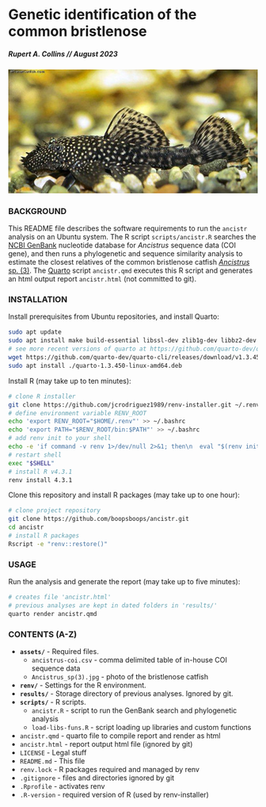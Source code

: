 # Genetic identification of the common bristlenose

##### Rupert A. Collins // August 2023

![_Ancistrus_ sp.(3)](assets/Ancistrus_sp(3).jpg)


### BACKGROUND

This README file describes the software requirements to run the `ancistr` analysis on an Ubuntu system. The R script `scripts/ancistr.R` searches the [NCBI GenBank](https://www.ncbi.nlm.nih.gov/nuccore) nucleotide database for _Ancistrus_ sequence data (COI gene), and then runs a phylogenetic and sequence similarity analysis to estimate the closest relatives of the common bristlenose catfish [_Ancistrus_ sp. (3)](https://www.planetcatfish.com/ancistrus_cf_cirrhosus). The [Quarto](https://quarto.org/) script `ancistr.qmd` executes this R script and generates an html output report `ancistr.html` (not committed to git).


### INSTALLATION

Install prerequisites from Ubuntu repositories, and install Quarto:
```bash
sudo apt update
sudo apt install make build-essential libssl-dev zlib1g-dev libbz2-dev libreadline-dev libsqlite3-dev wget curl llvm libncursesw5-dev xz-utils tk-dev libxml2-dev libxmlsec1-dev libffi-dev liblzma-dev git mafft
# see more recent versions of quarto at https://github.com/quarto-dev/quarto-cli/releases/latest or https://quarto.org/docs/get-started/
wget https://github.com/quarto-dev/quarto-cli/releases/download/v1.3.450/quarto-1.3.450-linux-amd64.deb
sudo apt install ./quarto-1.3.450-linux-amd64.deb
```

Install R (may take up to ten minutes):

```bash
# clone R installer
git clone https://github.com/jcrodriguez1989/renv-installer.git ~/.renv
# define environment variable RENV_ROOT
echo 'export RENV_ROOT="$HOME/.renv"' >> ~/.bashrc
echo 'export PATH="$RENV_ROOT/bin:$PATH"' >> ~/.bashrc
# add renv init to your shell
echo -e 'if command -v renv 1>/dev/null 2>&1; then\n  eval "$(renv init -)"\nfi' >> ~/.bashrc
# restart shell
exec "$SHELL"
# install R v4.3.1
renv install 4.3.1
```

Clone this repository and install R packages (may take up to one hour):

```bash
# clone project repository
git clone https://github.com/boopsboops/ancistr.git
cd ancistr
# install R packages
Rscript -e "renv::restore()"
```


### USAGE

Run the analysis and generate the report (may take up to five minutes):

```bash
# creates file 'ancistr.html'
# previous analyses are kept in dated folders in 'results/'
quarto render ancistr.qmd
```


### CONTENTS (A-Z)

* **`assets/`** - Required files.
    - `ancistrus-coi.csv` - comma delimited table of in-house COI sequence data
    - `Ancistrus_sp(3).jpg` - photo of the bristlenose catfish
* **`renv/`** - Settings for the R environment.
* **`results/`** - Storage directory of previous analyses. Ignored by git.
* **`scripts/`** - R scripts.
    - `ancistr.R` - script to run the GenBank search and phylogenetic analysis
    - `load-libs-funs.R` - script loading up libraries and custom functions
* `ancistr.qmd` - quarto file to compile report and render as html
* `ancistr.html` - report output html file (ignored by git)
* `LICENSE` - Legal stuff
* `README.md` - This file
* `renv.lock` - R packages required and managed by renv
* `.gitignore` - files and directories ignored by git
* `.Rprofile` - activates renv
* `.R-version` - required version of R (used by renv-installer)
